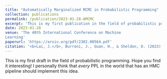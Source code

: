 ```yaml
---
title: "Automatically Marginalized MCMC in Probabilistic Programming"
collection: publications
permalink: /publication/2023-01-28-AMCMC
excerpt: 'This is my first publication in the field of probabilistic programming. Hope you find it interesting! I personally think that *every* PPL in the world that has an HMC pipeline should implement this idea.'
date: 2023-01-28
venue: 'The 40th International Conference on Machine
Learning'
paperurl: 'https://arxiv.org/pdf/2302.00564.pdf'
citation: '<b>Lai, J.</b>, Burroni, J., Guan, H., & Sheldon, D. (2023). Automatically Marginalized MCMC in Probabilistic Programming. _ICML_.'
---
```

This is my first draft in the field of probabilistic programming. Hope you find it interesting! I personally think that *every* PPL in the world that has an HMC pipeline should implement this idea.